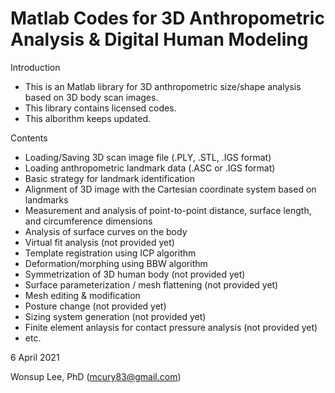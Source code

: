 # Matlab Codes for 3D Anthropometric Analysis & Digital Human Modeling

Introduction
- This is an Matlab library for 3D anthropometric size/shape analysis based on 3D body scan images.
- This library contains licensed codes.
- This alborithm keeps updated.

Contents
- Loading/Saving 3D scan image file (.PLY, .STL, .IGS format)
- Loading anthropometric landmark data (.ASC or .IGS format)
- Basic strategy for landmark identification
- Alignment of 3D image with the Cartesian coordinate system based on landmarks
- Measurement and analysis of point-to-point distance, surface length, and circumference dimensions
- Analysis of surface curves on the body
- Virtual fit analysis (not provided yet)
- Template registration using ICP algorithm
- Deformation/morphing using BBW algorithm
- Symmetrization of 3D human body (not provided yet)
- Surface parameterization / mesh flattening (not provided yet)
- Mesh editing & modification
- Posture change (not provided yet)
- Sizing system generation (not provided yet)
- Finite element anlaysis for contact pressure analysis (not provided yet)
- etc.


6 April 2021

Wonsup Lee, PhD (mcury83@gmail.com)